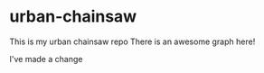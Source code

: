 # urban-chainsaw
This is my urban chainsaw repo
There is an awesome graph here!



I've made a change